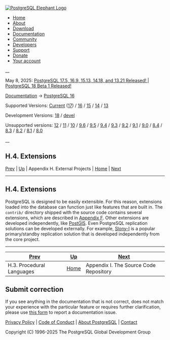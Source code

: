 [ ![PostgreSQL Elephant Logo](/media/img/about/press/elephant.png) ](/)

  * [Home](/ "Home")
  * [About](/about/ "About")
  * [Download](/download/ "Download")
  * [Documentation](/docs/ "Documentation")
  * [Community](/community/ "Community")
  * [Developers](/developer/ "Developers")
  * [Support](/support/ "Support")
  * [Donate](/about/donate/ "Donate")
  * [Your account](/account/ "Your account")

__

May 8, 2025: [ PostgreSQL 17.5, 16.9, 15.13, 14.18, and 13.21 Released! ](/about/news/postgresql-175-169-1513-1418-and-1321-released-3072/) | [ PostgreSQL 18 Beta 1 Released! ](/about/news/postgresql-18-beta-1-released-3070/)

[Documentation](/docs/ "Documentation") -> [PostgreSQL
16](/docs/16/index.html)

Supported Versions: [Current](/docs/current/external-extensions.html
"PostgreSQL 17 - H.4. Extensions") ([17](/docs/17/external-extensions.html
"PostgreSQL 17 - H.4. Extensions")) / [16](/docs/16/external-extensions.html
"PostgreSQL 16 - H.4. Extensions") / [15](/docs/15/external-extensions.html
"PostgreSQL 15 - H.4. Extensions") / [14](/docs/14/external-extensions.html
"PostgreSQL 14 - H.4. Extensions") / [13](/docs/13/external-extensions.html
"PostgreSQL 13 - H.4. Extensions")

Development Versions: [18](/docs/18/external-extensions.html "PostgreSQL 18 -
H.4. Extensions") / [devel](/docs/devel/external-extensions.html "PostgreSQL
devel - H.4. Extensions")

Unsupported versions: [12](/docs/12/external-extensions.html "PostgreSQL 12 -
H.4. Extensions") / [11](/docs/11/external-extensions.html "PostgreSQL 11 -
H.4. Extensions") / [10](/docs/10/external-extensions.html "PostgreSQL 10 -
H.4. Extensions") / [9.6](/docs/9.6/external-extensions.html "PostgreSQL 9.6 -
H.4. Extensions") / [9.5](/docs/9.5/external-extensions.html "PostgreSQL 9.5 -
H.4. Extensions") / [9.4](/docs/9.4/external-extensions.html "PostgreSQL 9.4 -
H.4. Extensions") / [9.3](/docs/9.3/external-extensions.html "PostgreSQL 9.3 -
H.4. Extensions") / [9.2](/docs/9.2/external-extensions.html "PostgreSQL 9.2 -
H.4. Extensions") / [9.1](/docs/9.1/external-extensions.html "PostgreSQL 9.1 -
H.4. Extensions") / [9.0](/docs/9.0/external-extensions.html "PostgreSQL 9.0 -
H.4. Extensions") / [8.4](/docs/8.4/external-extensions.html "PostgreSQL 8.4 -
H.4. Extensions") / [8.3](/docs/8.3/external-extensions.html "PostgreSQL 8.3 -
H.4. Extensions") / [8.2](/docs/8.2/external-extensions.html "PostgreSQL 8.2 -
H.4. Extensions") / [8.1](/docs/8.1/external-extensions.html "PostgreSQL 8.1 -
H.4. Extensions") / [8.0](/docs/8.0/external-extensions.html "PostgreSQL 8.0 -
H.4. Extensions")

__

H.4. Extensions  
---  
[Prev](external-pl.html "H.3. Procedural Languages")  | [Up](external-projects.html "Appendix H. External Projects") | Appendix H. External Projects | [Home](index.html "PostgreSQL 16.9 Documentation") |  [Next](sourcerepo.html "Appendix I. The Source Code Repository")  
  
* * *

## H.4. Extensions #

PostgreSQL is designed to be easily extensible. For this reason, extensions
loaded into the database can function just like features that are built in.
The `contrib/` directory shipped with the source code contains several
extensions, which are described in [Appendix F](contrib.html
"Appendix F. Additional Supplied Modules and Extensions"). Other extensions
are developed independently, like [PostGIS](https://postgis.net/). Even
PostgreSQL replication solutions can be developed externally. For example,
[Slony-I](https://www.slony.info) is a popular primary/standby replication
solution that is developed independently from the core project.

* * *

[Prev](external-pl.html "H.3. Procedural Languages")  | [Up](external-projects.html "Appendix H. External Projects") |  [Next](sourcerepo.html "Appendix I. The Source Code Repository")  
---|---|---  
H.3. Procedural Languages  | [Home](index.html "PostgreSQL 16.9 Documentation") |  Appendix I. The Source Code Repository  
  
## Submit correction

If you see anything in the documentation that is not correct, does not match
your experience with the particular feature or requires further clarification,
please use [this form](/account/comments/new/16/external-extensions.html/) to
report a documentation issue.

[Privacy Policy](/about/privacypolicy) | [Code of Conduct](/about/policies/coc/) | [About PostgreSQL](/about/) | [Contact](/about/contact/)  

Copyright (C) 1996-2025 The PostgreSQL Global Development Group


